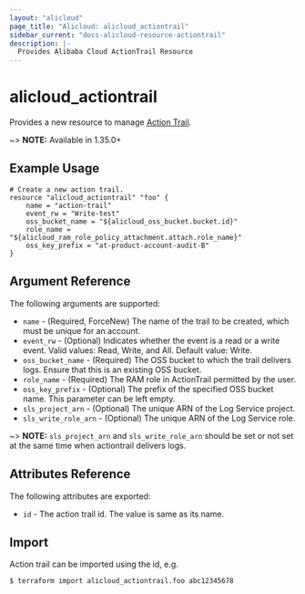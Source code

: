 ```yaml
---
layout: "alicloud"
page_title: "Alicloud: alicloud_actiontrail"
sidebar_current: "docs-alicloud-resource-actiontrail"
description: |-
  Provides Alibaba Cloud ActionTrail Resource
---
```


# alicloud\_actiontrail

Provides a new resource to manage [Action Trail](https://www.alibabacloud.com/help/doc-detail/28804.htm).

~> **NOTE:** Available in 1.35.0+

## Example Usage

```
# Create a new action trail.
resource "alicloud_actiontrail" "foo" {
	name = "action-trail"
	event_rw = "Write-test"
	oss_bucket_name = "${alicloud_oss_bucket.bucket.id}"
	role_name = "${alicloud_ram_role_policy_attachment.attach.role_name}"
	oss_key_prefix = "at-product-account-audit-B"
}
```

## Argument Reference

The following arguments are supported:

* `name` - (Required, ForceNew) The name of the trail to be created, which must be unique for an account.
* `event_rw` - (Optional) Indicates whether the event is a read or a write event. Valid values: Read, Write, and All. Default value: Write.
* `oss_bucket_name` - (Required) The OSS bucket to which the trail delivers logs. Ensure that this is an existing OSS bucket.
* `role_name` - (Required) The RAM role in ActionTrail permitted by the user.
* `oss_key_prefix` - (Optional) The prefix of the specified OSS bucket name. This parameter can be left empty.
* `sls_project_arn` - (Optional) The unique ARN of the Log Service project.
* `sls_write_role_arn` - (Optional) The unique ARN of the Log Service role.

~> **NOTE:** `sls_project_arn` and `sls_write_role_arn` should be set or not set at the same time when actiontrail delivers logs.

## Attributes Reference

The following attributes are exported:

* `id` - The action trail id. The value is same as its name.

## Import

Action trail can be imported using the id, e.g.

```
$ terraform import alicloud_actiontrail.foo abc12345678
```
